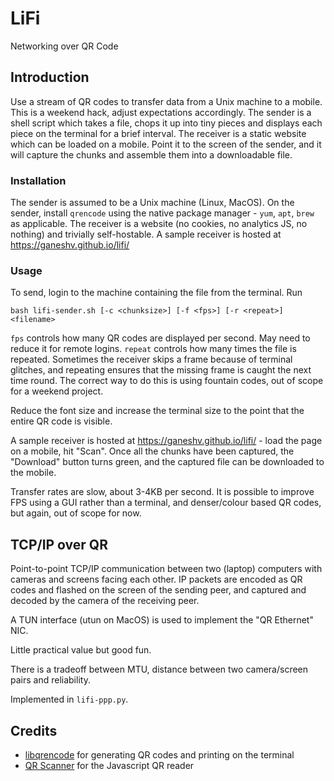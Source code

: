 # LiFi
Networking over QR Code

## Introduction
Use a stream of QR codes to transfer data from a Unix machine to a mobile. This
is a weekend hack, adjust expectations accordingly.  The sender is a shell
script which takes a file, chops it up into tiny pieces and displays each piece
on the terminal for a brief interval.  The receiver is a static website which
can be loaded on a mobile. Point it to the screen of the sender, and it will
capture the chunks and assemble them into a downloadable file.

### Installation

The sender is assumed to be a Unix machine (Linux, MacOS). On the sender,
install `qrencode` using the native package manager - `yum`, `apt`, `brew` as
applicable.  The receiver is a website (no cookies, no analytics JS, no
nothing) and trivially self-hostable. A sample receiver is hosted at
https://ganeshv.github.io/lifi/

### Usage

To send, login to the machine containing the file from the terminal. Run

```
bash lifi-sender.sh [-c <chunksize>] [-f <fps>] [-r <repeat>] <filename>
```

`fps` controls how many QR codes are displayed per second. May need to reduce
it for remote logins.  `repeat` controls how many times the file is repeated.
Sometimes the receiver skips a frame because of terminal glitches, and
repeating ensures that the missing frame is caught the next time round. The
correct way to do this is using fountain codes, out of scope for a weekend
project.

Reduce the font size and increase the terminal size to the point that the
entire QR code is visible.

A sample receiver is hosted at https://ganeshv.github.io/lifi/ - load the page
on a mobile, hit "Scan". Once all the chunks have been captured, the "Download"
button turns green, and the captured file can be downloaded to the mobile.

Transfer rates are slow, about 3-4KB per second. It is possible to improve FPS
using a GUI rather than a terminal, and denser/colour based QR codes, but
again, out of scope for now.

## TCP/IP over QR

Point-to-point TCP/IP communication between two (laptop) computers with
cameras and screens facing each other. IP packets are encoded as QR codes
and flashed on the screen of the sending peer, and captured and decoded
by the camera of the receiving peer.

A TUN interface (utun on MacOS) is used to implement the "QR Ethernet"
NIC.

Little practical value but good fun.

There is a tradeoff between MTU, distance between two camera/screen pairs
and reliability.

Implemented in `lifi-ppp.py`.

## Credits

  * [libqrencode](https://github.com/fukuchi/libqrencode) for generating QR codes
    and printing on the terminal
  * [QR Scanner](https://github.com/nimiq/qr-scanner) for the Javascript QR
    reader
